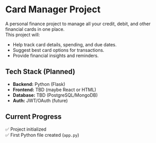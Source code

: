 # Card Manager Project

A personal finance project to manage all your credit, debit, and other financial cards in one place.  
This project will:
- Help track card details, spending, and due dates.
- Suggest best card options for transactions.
- Provide financial insights and reminders.

## Tech Stack (Planned)
- **Backend:** Python (Flask)
- **Frontend:** TBD (maybe React or HTML)
- **Database:** TBD (PostgreSQL/MongoDB)
- **Auth:** JWT/OAuth (future)

## Current Progress
✅ Project initialized  
✅ First Python file created (`app.py`)
